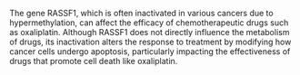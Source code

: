 The gene RASSF1, which is often inactivated in various cancers due to hypermethylation, can affect the efficacy of chemotherapeutic drugs such as oxaliplatin. Although RASSF1 does not directly influence the metabolism of drugs, its inactivation alters the response to treatment by modifying how cancer cells undergo apoptosis, particularly impacting the effectiveness of drugs that promote cell death like oxaliplatin.